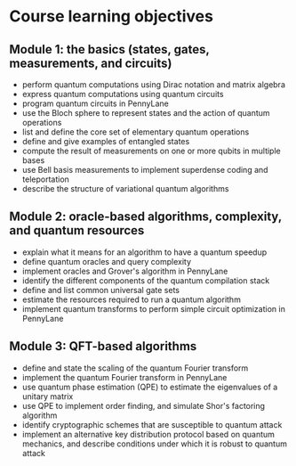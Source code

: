 # Course learning objectives

## Module 1: the basics (states, gates, measurements, and circuits)
 - perform quantum computations using Dirac notation and matrix algebra
 - express quantum computations using quantum circuits
 - program quantum circuits in PennyLane
 - use the Bloch sphere to represent states and the action of quantum operations
 - list and define the core set of elementary quantum operations
 - define and give examples of entangled states
 - compute the result of measurements on one or more qubits in multiple bases
 - use Bell basis measurements to implement superdense coding and teleportation
 - describe the structure of variational quantum algorithms
 
## Module 2: oracle-based algorithms, complexity, and quantum resources
 - explain what it means for an algorithm to have a quantum speedup
 - define quantum oracles and query complexity 
 - implement oracles and Grover's algorithm in PennyLane
 - identify the different components of the quantum compilation stack
 - define and list common universal gate sets
 - estimate the resources required to run a quantum algorithm
 - implement quantum transforms to perform simple circuit optimization
   in PennyLane

## Module 3: QFT-based algorithms
 - define and state the scaling of the quantum Fourier transform
 - implement the quantum Fourier transform in PennyLane
 - use quantum phase estimation (QPE) to estimate the eigenvalues of a unitary matrix
 - use QPE to implement order finding, and simulate Shor's factoring algorithm
 - identify cryptographic schemes that are susceptible to quantum attack
 - implement an alternative key distribution protocol based on quantum
   mechanics, and describe conditions under which it is robust to quantum attack

